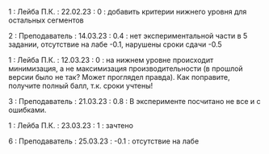 1 : Лейба П.К. : 22.02.23 : 0 : добавить критерии нижнего уровня для остальных сегментов

2 : Преподаватель : 14.03.23 : 0.4 :  нет экспериментальной части в 5 задании, отсутствие на лабе -0.1, нарушены сроки сдачи -0.5

1 : Лейба П.К. : 12.03.23 : 0 : на нижнем уровне происходит минимизация, а не максимизация производительности (в прошлой версии было не так? Может проглядел правда). Как поправите, получите полный балл, т.к. сроки учтены!

3 : Преподаватель : 21.03.23 : 0.8 : В эксперименте посчитано не все и с ошибками.

1 : Лейба П.К. : 23.03.23 : 1 : зачтено

6 : Преподаватель : 25.03.23 : -0.1 : отсутствие на лабе
